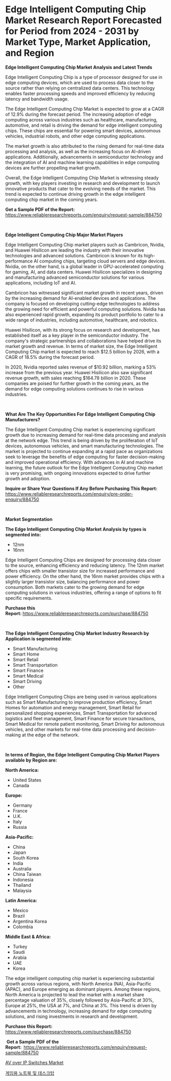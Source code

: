 <p><h1>Edge Intelligent Computing Chip Market Research Report Forecasted for Period from 2024 -  2031 by Market Type, Market Application, and Region</h1></p><p><strong>Edge Intelligent Computing Chip Market Analysis and Latest Trends</strong></p>
<p><p>Edge Intelligent Computing Chip is a type of processor designed for use in edge computing devices, which are used to process data closer to the source rather than relying on centralized data centers. This technology enables faster processing speeds and improved efficiency by reducing latency and bandwidth usage.</p><p>The Edge Intelligent Computing Chip Market is expected to grow at a CAGR of 12.9% during the forecast period. The increasing adoption of edge computing across various industries such as healthcare, manufacturing, automotive, and retail is driving the demand for edge intelligent computing chips. These chips are essential for powering smart devices, autonomous vehicles, industrial robots, and other edge computing applications.</p><p>The market growth is also attributed to the rising demand for real-time data processing and analysis, as well as the increasing focus on AI-driven applications. Additionally, advancements in semiconductor technology and the integration of AI and machine learning capabilities in edge computing devices are further propelling market growth.</p><p>Overall, the Edge Intelligent Computing Chip Market is witnessing steady growth, with key players investing in research and development to launch innovative products that cater to the evolving needs of the market. This trend is expected to continue driving growth in the edge intelligent computing chip market in the coming years.</p></p>
<p><strong>Get a Sample PDF of the Report:&nbsp;</strong> <a href="https://www.reliableresearchreports.com/enquiry/request-sample/884750">https://www.reliableresearchreports.com/enquiry/request-sample/884750</a></p>
<p>&nbsp;</p>
<p><strong>Edge Intelligent Computing Chip Major Market Players</strong></p>
<p><p>Edge Intelligent Computing Chip market players such as Cambricon, Nvidia, and Huawei Hisilicon are leading the industry with their innovative technologies and advanced solutions. Cambricon is known for its high-performance AI computing chips, targeting cloud servers and edge devices. Nvidia, on the other hand, is a global leader in GPU-accelerated computing for gaming, AI, and data centers. Huawei Hisilicon specializes in designing and manufacturing advanced semiconductor solutions for various applications, including IoT and AI.</p><p>Cambricon has witnessed significant market growth in recent years, driven by the increasing demand for AI-enabled devices and applications. The company is focused on developing cutting-edge technologies to address the growing need for efficient and powerful computing solutions. Nvidia has also experienced rapid growth, expanding its product portfolio to cater to a wide range of industries, including automotive, healthcare, and robotics.</p><p>Huawei Hisilicon, with its strong focus on research and development, has established itself as a key player in the semiconductor industry. The company's strategic partnerships and collaborations have helped drive its market growth and revenue. In terms of market size, the Edge Intelligent Computing Chip market is expected to reach $12.5 billion by 2026, with a CAGR of 18.5% during the forecast period.</p><p>In 2020, Nvidia reported sales revenue of $10.92 billion, marking a 53% increase from the previous year. Huawei Hisilicon also saw significant revenue growth, with sales reaching $164.78 billion in 2020. These companies are poised for further growth in the coming years, as the demand for edge computing solutions continues to rise in various industries.</p></p>
<p>&nbsp;</p>
<p><strong>What Are The Key Opportunities For Edge Intelligent Computing Chip Manufacturers?</strong></p>
<p><p>The Edge Intelligent Computing Chip market is experiencing significant growth due to increasing demand for real-time data processing and analysis at the network edge. This trend is being driven by the proliferation of IoT devices, autonomous vehicles, and smart manufacturing technologies. The market is projected to continue expanding at a rapid pace as organizations seek to leverage the benefits of edge computing for faster decision-making and improved operational efficiency. With advances in AI and machine learning, the future outlook for the Edge Intelligent Computing Chip market is very promising, with ongoing innovations expected to drive further growth and adoption.</p></p>
<p><strong>Inquire or Share Your Questions If Any Before Purchasing This Report:</strong> <a href="https://www.reliableresearchreports.com/enquiry/pre-order-enquiry/884750">https://www.reliableresearchreports.com/enquiry/pre-order-enquiry/884750</a></p>
<p>&nbsp;</p>
<p><strong>Market Segmentation</strong></p>
<p><strong>The Edge Intelligent Computing Chip Market Analysis by types is segmented into:</strong></p>
<p><ul><li>12nm</li><li>16nm</li></ul></p>
<p><p>Edge Intelligent Computing Chips are designed for processing data closer to the source, enhancing efficiency and reducing latency. The 12nm market offers chips with smaller transistor size for increased performance and power efficiency. On the other hand, the 16nm market provides chips with a slightly larger transistor size, balancing performance and power consumption. Both markets cater to the growing demand for edge computing solutions in various industries, offering a range of options to fit specific requirements.</p></p>
<p><strong>Purchase this Report:&nbsp;</strong><a href="https://www.reliableresearchreports.com/purchase/884750">https://www.reliableresearchreports.com/purchase/884750</a></p>
<p>&nbsp;</p>
<p><strong>The Edge Intelligent Computing Chip Market Industry Research by Application is segmented into:</strong></p>
<p><ul><li>Smart Manufacturing</li><li>Smart Home</li><li>Smart Retail</li><li>Smart Transportation</li><li>Smart Finance</li><li>Smart Medical</li><li>Smart Driving</li><li>Other</li></ul></p>
<p><p>Edge Intelligent Computing Chips are being used in various applications such as Smart Manufacturing to improve production efficiency, Smart Homes for automation and energy management, Smart Retail for personalized shopping experiences, Smart Transportation for advanced logistics and fleet management, Smart Finance for secure transactions, Smart Medical for remote patient monitoring, Smart Driving for autonomous vehicles, and other markets for real-time data processing and decision-making at the edge of the network.</p></p>
<p>&nbsp;</p>
<p><strong>In terms of Region, the Edge Intelligent Computing Chip Market Players available by Region are:</strong></p>
<p>
    <p> <strong> North America: </strong>
        <ul>
            <li>United States</li>
            <li>Canada</li>
        </ul>
        </p> 
    <p> <strong> Europe: </strong>
        <ul>
            <li>Germany</li>
            <li>France</li>
            <li>U.K.</li>
            <li>Italy</li>
            <li>Russia</li>
        </ul>
        </p> 
    <p> <strong> Asia-Pacific: </strong>
        <ul>
            <li>China</li>
            <li>Japan</li>
            <li>South Korea</li>
            <li>India</li>
            <li>Australia</li>
            <li>China Taiwan</li>
            <li>Indonesia</li>
            <li>Thailand</li>
            <li>Malaysia</li>
        </ul>
        </p> 
    <p> <strong> Latin America: </strong>
        <ul>
            <li>Mexico</li>
            <li>Brazil</li>
            <li>Argentina Korea</li>
            <li>Colombia</li>
        </ul>
        </p> 
    <p> <strong> Middle East & Africa: </strong>
        <ul>
            <li>Turkey</li>
            <li>Saudi</li>
            <li>Arabia</li>
            <li>UAE</li>
            <li>Korea</li>
        </ul>
    </p>
    </p>
<p><p>The edge intelligent computing chip market is experiencing substantial growth across various regions, with North America (NA), Asia-Pacific (APAC), and Europe emerging as dominant players. Among these regions, North America is projected to lead the market with a market share percentage valuation of 35%, closely followed by Asia-Pacific at 30%, Europe at 25%, the USA at 7%, and China at 3%. This trend is driven by advancements in technology, increasing demand for edge computing solutions, and rising investments in research and development.</p></p>
<p><strong>Purchase this Report: </strong><a href="https://www.reliableresearchreports.com/purchase/884750">https://www.reliableresearchreports.com/purchase/884750</a></p>
<p>&nbsp;<strong>Get a Sample PDF of the Report:&nbsp;&nbsp;</strong><a href="https://www.reliableresearchreports.com/enquiry/request-sample/884750">https://www.reliableresearchreports.com/enquiry/request-sample/884750</a></p>
<p><strong></strong></p>
<p><p><a href="https://github.com/FassouRP/Market-Research-Report-List-3/blob/main/av-over-ip-switches-market.md">AV over IP Switches Market</a></p><p><a href="https://github.com/mpodehpw07370073/Market-Research-Report-List-1/blob/main/805002711809.md">게임용 노트북 및 데스크탑</a></p></p>